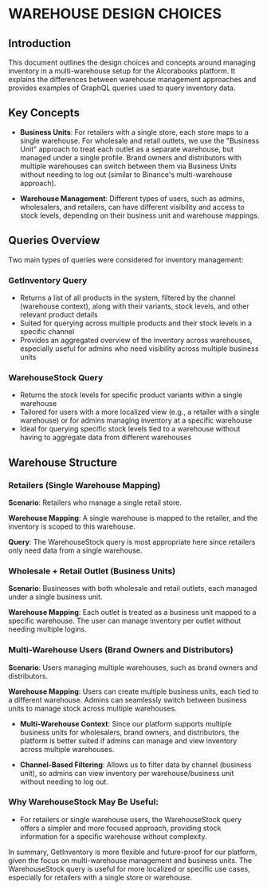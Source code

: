 # WAREHOUSE DESIGN CHOICES

## Introduction

This document outlines the design choices and concepts around managing inventory in a multi-warehouse setup for the Alcorabooks platform. It explains the differences between warehouse management approaches and provides examples of GraphQL queries used to query inventory data.

## Key Concepts

- **Business Units**: For retailers with a single store, each store maps to a single warehouse. For wholesale and retail outlets, we use the "Business Unit" approach to treat each outlet as a separate warehouse, but managed under a single profile. Brand owners and distributors with multiple warehouses can switch between them via Business Units without needing to log out (similar to Binance's multi-warehouse approach).

- **Warehouse Management**: Different types of users, such as admins, wholesalers, and retailers, can have different visibility and access to stock levels, depending on their business unit and warehouse mappings.

## Queries Overview

Two main types of queries were considered for inventory management:

### GetInventory Query

- Returns a list of all products in the system, filtered by the channel (warehouse context), along with their variants, stock levels, and other relevant product details
- Suited for querying across multiple products and their stock levels in a specific channel
- Provides an aggregated overview of the inventory across warehouses, especially useful for admins who need visibility across multiple business units

### WarehouseStock Query

- Returns the stock levels for specific product variants within a single warehouse
- Tailored for users with a more localized view (e.g., a retailer with a single warehouse) or for admins managing inventory at a specific warehouse
- Ideal for querying specific stock levels tied to a warehouse without having to aggregate data from different warehouses

## Warehouse Structure

### Retailers (Single Warehouse Mapping)

**Scenario**: Retailers who manage a single retail store.

**Warehouse Mapping**: A single warehouse is mapped to the retailer, and the inventory is scoped to this warehouse.

**Query**: The WarehouseStock query is most appropriate here since retailers only need data from a single warehouse.

### Wholesale + Retail Outlet (Business Units)

**Scenario**: Businesses with both wholesale and retail outlets, each managed under a single business unit.

**Warehouse Mapping**: Each outlet is treated as a business unit mapped to a specific warehouse. The user can manage inventory per outlet without needing multiple logins.

<!--
ANALYTICS COMPLEXITY: WE NEED TO AGGREGATE INVENTORY DATA ACROSS DIFFERENT WAREHOUSES, AND PROVIDE A BROADER VIEW OF STOCK AND VARIANTS ACROSS THE BOARD.
-->

### Multi-Warehouse Users (Brand Owners and Distributors)

**Scenario**: Users managing multiple warehouses, such as brand owners and distributors.

**Warehouse Mapping**: Users can create multiple business units, each tied to a different warehouse. Admins can seamlessly switch between business units to manage stock across multiple warehouses.

- **Multi-Warehouse Context**: Since our platform supports multiple business units for wholesalers, brand owners, and distributors, the platform is better suited if admins can manage and view inventory across multiple warehouses.

- **Channel-Based Filtering**: Allows us to filter data by channel (business unit), so admins can view inventory per warehouse/business unit without needing to log out.

### Why WarehouseStock May Be Useful:

- For retailers or single warehouse users, the WarehouseStock query offers a simpler and more focused approach, providing stock information for a specific warehouse without complexity.

In summary, GetInventory is more flexible and future-proof for our platform, given the focus on multi-warehouse management and business units. The WarehouseStock query is useful for more localized or specific use cases, especially for retailers with a single store or warehouse.
